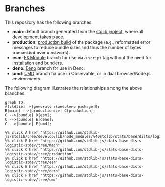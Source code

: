 <!--

@license Apache-2.0

Copyright (c) 2022 The Stdlib Authors.

Licensed under the Apache License, Version 2.0 (the "License");
you may not use this file except in compliance with the License.
You may obtain a copy of the License at

    http://www.apache.org/licenses/LICENSE-2.0

Unless required by applicable law or agreed to in writing, software
distributed under the License is distributed on an "AS IS" BASIS,
WITHOUT WARRANTIES OR CONDITIONS OF ANY KIND, either express or implied.
See the License for the specific language governing permissions and
limitations under the License.

-->

# Branches

This repository has the following branches:

-   **main**: default branch generated from the [stdlib project][stdlib-url], where all development takes place.
-   **production**: [production build][production-url] of the package (e.g., reformatted error messages to reduce bundle sizes and thus the number of bytes transmitted over a network).
-   **esm**: [ES Module][esm-url] branch for use via a `script` tag without the need for installation and bundlers.
-   **deno**: [Deno][deno-url] branch for use in Deno.
-   **umd**: [UMD][umd-url] branch for use in Observable, or in dual browser/Node.js environments.

The following diagram illustrates the relationships among the above branches:

```mermaid
graph TD;
A[stdlib]-->|generate standalone package|B;
B[main] -->|productionize| C[production];
C -->|bundle| D[esm];
C -->|bundle| E[deno];
C -->|bundle| F[umd];

%% click A href "https://github.com/stdlib-js/stdlib/tree/develop/lib/node_modules/%40stdlib/stats/base/dists/logistic/stdev"
%% click B href "https://github.com/stdlib-js/stats-base-dists-logistic-stdev/tree/main"
%% click C href "https://github.com/stdlib-js/stats-base-dists-logistic-stdev/tree/production"
%% click D href "https://github.com/stdlib-js/stats-base-dists-logistic-stdev/tree/esm"
%% click E href "https://github.com/stdlib-js/stats-base-dists-logistic-stdev/tree/deno"
%% click F href "https://github.com/stdlib-js/stats-base-dists-logistic-stdev/tree/umd"
```

[stdlib-url]: https://github.com/stdlib-js/stdlib/tree/develop/lib/node_modules/%40stdlib/stats/base/dists/logistic/stdev
[production-url]: https://github.com/stdlib-js/stats-base-dists-logistic-stdev/tree/production
[deno-url]: https://github.com/stdlib-js/stats-base-dists-logistic-stdev/tree/deno
[umd-url]: https://github.com/stdlib-js/stats-base-dists-logistic-stdev/tree/umd
[esm-url]: https://github.com/stdlib-js/stats-base-dists-logistic-stdev/tree/esm